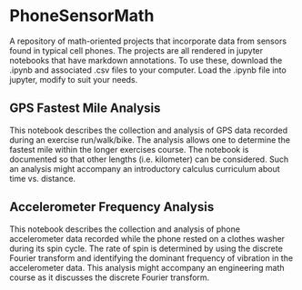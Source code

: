 # PhoneSensorMath
A repository of math-oriented projects that incorporate data from sensors
found in typical cell phones. The projects are all rendered in jupyter
notebooks that have markdown annotations. To use these, download the .ipynb
and associated .csv files to your computer. Load the .ipynb file into
jupyter, modify to suit your needs.

## GPS Fastest Mile Analysis
This notebook describes the collection and analysis of GPS data recorded
during an exercise run/walk/bike. The analysis allows one to determine the
fastest mile within the longer exercises course. The notebook is documented
so that other lengths (i.e. kilometer) can be considered. Such an analysis
might accompany an introductory calculus curriculum about time vs.
distance.

## Accelerometer Frequency Analysis
This notebook describes the collection and analysis of phone accelerometer
data recorded while the phone rested on a clothes washer during its spin
cycle. The rate of spin is determined by using the discrete Fourier
transform and identifying the dominant frequency of vibration in the
accelerometer data. This analysis might accompany an engineering math
course as it discusses the discrete Fourier transform.
